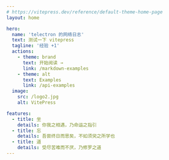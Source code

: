 ```yaml
---
# https://vitepress.dev/reference/default-theme-home-page
layout: home

hero:
  name: 'telectron 的网络日志'
  text: 测试一下 vitepress
  tagline: '经验 +1'
  actions:
    - theme: brand
      text: 开始阅读 →
      link: /markdown-examples
    - theme: alt
      text: Examples
      link: /api-examples
  image:
    src: /logo2.jpg
    alt: VitePress

features:
  - title: 坐
    details: 你我之相遇，乃命运之指引
  - title: 忘
    details: 吾尝终日而思矣，不如须臾之所学也
  - title: 道
    details: 受尽苦难而不厌，乃修罗之道
---
```


<style>
:root {
  --vp-home-hero-name-color: transparent;
  --vp-home-hero-name-background: -webkit-linear-gradient(120deg, #bd34fe 30%, #41d1ff);
  --vp-home-hero-image-background-image: linear-gradient(-45deg, #bd34fe 50%, #47caff 50%);
  --vp-home-hero-image-filter: blur(44px);
}

/* 图片加上圆角 */
.image-container .image-src {
  border-radius: 10%;
}

@media (min-width: 640px) {
  :root {
    --vp-home-hero-image-filter: blur(56px);
  }
}

@media (min-width: 960px) {
  :root {
    --vp-home-hero-image-filter: blur(68px);
  }
}
</style>
